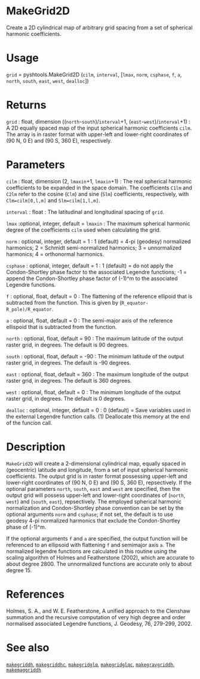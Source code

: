 # MakeGrid2D

Create a 2D cylindrical map of arbitrary grid spacing from a set of spherical harmonic coefficients.

# Usage

`grid` = pyshtools.MakeGrid2D (`cilm`, `interval`, [`lmax`, `norm`, `csphase`, `f`, `a`, `north`, `south`, `east`, `west`, `dealloc`])

# Returns

`grid` : float, dimension ((`north`-`south`)/`interval`+1, (`east`-`west`)/`interval`+1)
:   A 2D equally spaced map of the input spherical harmonic coefficients `cilm`. The  array is in raster format with upper-left and lower-right coordinates of (90 N, 0 E) and (90 S, 360 E), respectively.

# Parameters

`cilm` : float, dimension (2, `lmaxin`+1, `lmaxin`+1)
:   The real spherical harmonic coefficients to be expanded in the space domain. The coefficients `C1lm` and `C2lm` refer to the cosine (`Clm`) and sine (`Slm`) coefficients, respectively, with `Clm=cilm[0,l,m]` and `Slm=cilm[1,l,m]`. 

`interval` : float
:   The latitudinal and longitudinal spacing of `grid`.
		
`lmax` :optional, integer, default = `lmaxin`
:   The maximum spherical harmonic degree of the coefficients `cilm` used when calculating the grid.

`norm` : optional, integer, default = 1
:   1 (default) = 4-pi (geodesy) normalized harmonics; 2 = Schmidt semi-normalized harmonics; 3 = unnormalized harmonics; 4 = orthonormal harmonics.

`csphase` : optional, integer, default = 1
:   1 (default) = do not apply the Condon-Shortley phase factor to the associated Legendre functions; -1 = append the Condon-Shortley phase factor of (-1)^m to the associated Legendre functions.

`f` : optional, float, default = 0
:   The flattening of the reference ellipoid that is subtracted from the function. This is given by (`R_equator-R_pole)/R_equator`.

`a` : optional, float, default = 0
:   The semi-major axis of the reference ellispoid that is subtracted from the function.

`north` : optional, float, default = 90
:   The maximum latitude of the output raster grid, in degrees. The default is 90 degrees.

`south` : optional, float, default = -90
:   The minimum latitude of the output raster grid, in degrees. The default is -90 degrees.

`east` : optional, float, default = 360
:   The maximum longitude of the output raster grid, in degrees. The default is 360 degrees.

`west` : optional, float, default = 0
:   The minimum longitude of the output raster grid, in degrees. The default is 0 degrees.

`dealloc` : optional, integer, default = 0
:   0 (default) = Save variables used in the external Legendre function calls. (1) Deallocate this memory at the end of the funcion call.

# Description

`MakeGrid2D` will create a 2-dimensional cylindrical map, equally spaced in (geocentric) latitude and longitude, from a set of input spherical harmonic coefficients. The output grid is in raster format possessing upper-left and lower-right coordinates of (90 N, 0 E) and (90 S, 360 E), repsectively. If the optional parameters `north`, `south`, `east` and `west` are specified, then the output grid will possess upper-left and lower-right coordinates of (`north`, `west`) and (`south`, `east`), repsectively. The employed spherical harmonic normalization and Condon-Shortley phase convention can be set by the optional arguments `norm` and `csphase`; if not set, the default is to use geodesy 4-pi normalized harmonics that exclude the Condon-Shortley phase of (-1)^m.

If the optional arguments `f` and `a` are specified, the output function will be referenced to an ellipsoid with flattening `f` and semimajor axis `a`. The normalized legendre functions are calculated in this routine using the scaling algorithm of Holmes and Featherstone (2002), which are accurate to about degree 2800. The unnormalized functions are accurate only to about degree 15. 

# References

Holmes, S. A., and W. E. Featherstone, A unified approach to the Clenshaw summation and the recursive computation of very high degree and order normalised associated Legendre functions, J. Geodesy, 76, 279-299, 2002.

# See also

[`makegriddh`](pymakegriddh.html), [`makegriddhc`](pymakegriddhc.html), [`makegridglq`](pymakegridglq.html), [`makegridglqc`](pymakegridglqc.html), [`makegravgriddh`](pymakegravgriddh.html), [`makemaggriddh`](pymakemaggriddh.html)

